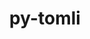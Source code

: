 ---
title: "py-tomli"
layout: cache
categories: [package, v0.18]
meta: {"versions": ["1.2.2"], "compilers": ["gcc@7.3.1", "gcc@7.5.0"], "oss": ["amzn2", "ubuntu18.04"], "platforms": ["linux"], "targets": ["graviton2", "x86_64", "x86_64_v4"], "stacks": ["aws-isc", "aws-isc-aarch64", "e4s"], "num_specs": 3, "num_specs_by_stack": {"aws-isc-aarch64": 1, "aws-isc": 1, "e4s": 1}}
spec_details: [{"hash": "wvu64idzkfmcqry7upjv5gsbegyn233h", "compiler": "gcc@7.3.1", "versions": ["1.2.2"], "os": "amzn2", "platform": "linux", "target": "graviton2", "variants": [], "stacks": ["aws-isc-aarch64"], "size": "-", "tarball": "https://binaries.spack.io/releases/v0.18/build_cache/linux-amzn2-graviton2/gcc-7.3.1/py-tomli-1.2.2/linux-amzn2-graviton2-gcc-7.3.1-py-tomli-1.2.2-wvu64idzkfmcqry7upjv5gsbegyn233h.spack"}, {"hash": "7cszifnfje4l3jq6nxe44ouyhwa3y3es", "compiler": "gcc@7.3.1", "versions": ["1.2.2"], "os": "amzn2", "platform": "linux", "target": "x86_64_v4", "variants": [], "stacks": ["aws-isc"], "size": "-", "tarball": "https://binaries.spack.io/releases/v0.18/build_cache/linux-amzn2-x86_64_v4/gcc-7.3.1/py-tomli-1.2.2/linux-amzn2-x86_64_v4-gcc-7.3.1-py-tomli-1.2.2-7cszifnfje4l3jq6nxe44ouyhwa3y3es.spack"}, {"hash": "w3nxrzhvg6pxsmcocjejk5frxu6adxrh", "compiler": "gcc@7.5.0", "versions": ["1.2.2"], "os": "ubuntu18.04", "platform": "linux", "target": "x86_64", "variants": [], "stacks": ["e4s"], "size": "-", "tarball": "https://binaries.spack.io/releases/v0.18/build_cache/linux-ubuntu18.04-x86_64/gcc-7.5.0/py-tomli-1.2.2/linux-ubuntu18.04-x86_64-gcc-7.5.0-py-tomli-1.2.2-w3nxrzhvg6pxsmcocjejk5frxu6adxrh.spack"}]
---